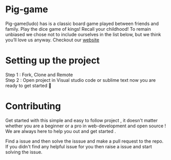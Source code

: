 # Pig-game
Pig-game(ludo) has  is a classic board game played between friends and family. Play the dice game of kings! Recall your childhood!
 To remain unbiased we chose not to include ourselves in the list below, but we think you’ll love us anyway.
Checkout our [website](https://gouri-panda.github.io/Pig-game//)

# Setting up the project
Step 1 : Fork, Clone and Remote </br>
Step 2 : Open project in Visual studio code or sublime text
now you are ready to get started 🎉 



# Contributing
Get started with this simple and easy to follow project , it doesn't matter whether you are a beginner or a pro in web-development and open source !
We are always here to help you out and get started . </br>

Find a issue and then solve  the isssue and make a pull request to the repo. If you didn't find any helpful issue for you then raise a issue and start solving the issue.
